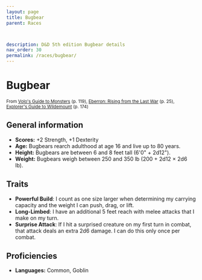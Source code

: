 ```yaml
---
layout: page
title: Bugbear
parent: Races



description: D&D 5th edition Bugbear details
nav_order: 30
permalink: /races/bugbear/
---
```


# Bugbear

<small>From <a target="_blank" href="https://dnd.wizards.com/products/tabletop-games/rpg-products/volos-guide-to-monsters">Volo's Guide to Monsters</a> (p. 119), <a target="_blank" href="https://dnd.wizards.com/products/tabletop-games/rpg-products/eberron">Eberron: Rising from the Last War</a> (p. 25), <a target="_blank" href="https://dnd.wizards.com/products/wildemount">Explorer's Guide to Wildemount</a> (p. 174)</small>


## General information

- **Scores:** +2 Strength, +1 Dexterity
- **Age:** Bugbears rearch adulthood at age 16 and live up to 80 years.
- **Height:** Bugbears are between 6 and 8 feet tall (6'0" + 2d12").
- **Weight:** Bugbears weigh between 250 and 350 lb (200 + 2d12 × 2d6 lb).

## Traits

- **Powerful Build**: I count as one size larger when determining my carrying capacity and the weight I can push, drag, or lift.
- **Long-Limbed**: I have an additional 5 feet reach with melee attacks that I make on my turn.
- **Surprise Attack**: If I hit a surprised creature on my first turn in combat, that attack deals an extra 2d6 damage. I can do this only once per combat.

## Proficiencies

- **Languages:** Common, Goblin